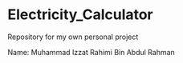 # Electricity_Calculator
Repository for my own personal project

Name: Muhammad Izzat Rahimi Bin Abdul Rahman
